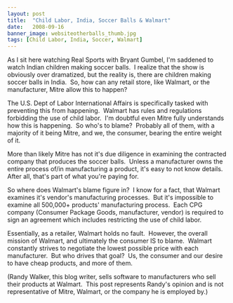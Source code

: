 ```yaml
---
layout: post
title:  "Child Labor, India, Soccer Balls & Walmart"
date:   2008-09-16
banner_image: websiteotherballs_thumb.jpg
tags: [Child Labor, India, Soccer, Walmart]
---
```


As I sit here watching Real Sports with Bryant Gumbel, I'm saddened to watch Indian children making soccer balls.  I realize that the show is obviously over dramatized, but the reality is, there are children making soccer balls in India.  So, how can any retail store, like Walmart, or the manufacturer, Mitre allow this to happen?

The U.S. Dept of Labor International Affairs is specifically tasked with preventing this from happening.  Walmart has rules and regulations forbidding the use of child labor.  I'm doubtful even Mitre fully understands how this is happening.  So who's to blame?  Probably all of them, with a majority of it being Mitre, and we, the consumer, bearing the entire weight of it.

More than likely Mitre has not it's due diligence in examining the contracted company that produces the soccer balls.  Unless a manufacturer owns the entire process of/in manufacturing a product, it's easy to not know details.  After all, that's part of what you're paying for.

So where does Walmart's blame figure in?  I know for a fact, that Walmart examines it's vendor's manufacturing processes.  But it's impossible to examine all 500,000+ products' manufacturing process.  Each CPG company (Consumer Package Goods, manufacturer, vendor) is required to sign an agreement which includes restricting the use of child labor.

Essentially, as a retailer, Walmart holds no fault.  However, the overall mission of Walmart, and ultimately the consumer IS to blame.  Walmart constantly strives to negotiate the lowest possible price with each manufacturer.  But who drives that goal?  Us, the consumer and our desire to have cheap products, and more of them.

(Randy Walker, this blog writer, sells software to manufacturers who sell their products at Walmart.  This post represents Randy's opinion and is not representative of Mitre, Walmart, or the company he is employed by.)